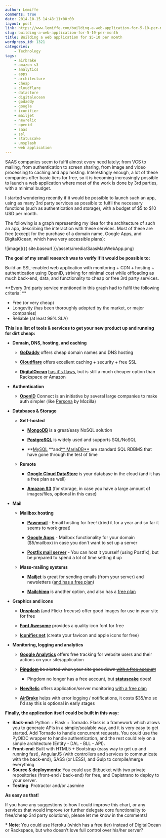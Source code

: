 ```yaml
---
author: Lemiffe
comments: true
date: 2014-10-15 14:48:11+00:00
layout: post
link: https://www.lemiffe.com/building-a-web-application-for-5-10-per-month/
slug: building-a-web-application-for-5-10-per-month
title: Building a web application for $5-10 per month
wordpress_id: 1321
categories:
    - Technology
tags:
    - airbrake
    - amazon s3
    - analytics
    - apps
    - architecture
    - cheap
    - cloudflare
    - datastore
    - digitalocean
    - godaddy
    - google
    - iconifier
    - mailjet
    - newrelic
    - openid
    - saas
    - ssl
    - statuscake
    - unsplash
    - web application
---
```


SAAS companies seem to fulfil almost every need lately; from VCS to mailing, from authentication to screen sharing, from image and video processing to caching and app hosting. Interestingly enough, a lot of these companies offer basic tiers for free, so it is becoming increasingly possible to launch a web application where most of the work is done by 3rd parties, with a minimal budget.

I started wondering recently if it would be possible to launch such an app, using as many 3rd party services as possible to fulfil the necessary functions (such as authentication and storage), with a budget of $5 to $10 USD per month.

The following is a graph representing my idea for the architecture of such an app, describing the interaction with these services. Most of these are free (except for the purchase of a domain name, Google Apps, and DigitalOcean, which have very accessible plans):

![image]({{ site.baseurl }}/assets/media/SaasMapWebApp.png)

**The goal of my small research was to verify if it would be possible to:**

Build an SSL-enabled web application with monitoring + CDN + hosting + authentication using OpenID, striving for minimal cost while offloading as much back-end, data, and functionality to cheap or free 3rd party services.

**Every 3rd party service mentioned in this graph had to fulfil the following criteria: **

-   Free (or very cheap)
-   Longevity (has been thoroughly adopted by the market, or major companies)
-   Reliable (at least 99% SLA)

**This is a list of tools & services to get your new product up and running for dirt cheap:**

-   **Domain, DNS, hosting, and caching**

    -   [**GoDaddy**](https://www.godaddy.com/) offers cheap domain names and DNS hosting

    -   [**Cloudflare**](https://www.cloudflare.com/) offers excellent caching + security + free SSL

    -   [**DigitalOcean**](https://www.digitalocean.com/) [has it's flaws](https://github.com/fog/fog/issues/2525), but is still a much cheaper option than Rackspace or Amazon

-   **Authentication**

    -   [**OpenID**](http://openid.net/) Connect is an initiative by several large companies to make auth simpler (like [Persona](https://www.mozilla.org/en-US/persona/) by Mozilla)

-   **Databases & Storage**

    -   **Self-hosted**

        -   [**MongoDB**](http://www.mongodb.org/) is a great/easy NoSQL solution

        -   **[PostgreSQL](http://www.postgresql.org/)** is widely used and supports SQL/NoSQL

        -   **[MySQL](http://www.mysql.com/) **and[** MariaDB**](https://mariadb.org/) are standard SQL RDBMS that have gone through the test of time

    -   **Remote**

        -   [**Google Cloud DataStore**](https://cloud.google.com/datastore/docs) is your database in the cloud (and it has a free plan as well)

        -   [**Amazon S3**](http://aws.amazon.com/s3/) (for storage, in case you have a large amount of images/files, optional in this case)

-   **Mail**

    -   **Mailbox hosting**

        -   [**Pawnmail**](https://pawnmail.com/) - Email hosting for free! (tried it for a year and so far it seems to work great)

        -   [**Google Apps**](https://www.google.com/work/apps/business/) - Mailbox functionality for your domain ($5/mailbox) in case you don't want to set up a server

        -   [**Postfix mail server**](https://www.digitalocean.com/community/tutorials/how-to-set-up-a-postfix-e-mail-server-with-dovecot) - You can host it yourself (using Postfix), but be prepared to spend a lot of time setting it up

    -   **Mass-mailing systems**

        -   [**Mailjet**](https://www.mailjet.com/) is great for sending emails (from your server) and newsletters ([and has a free plan](https://www.mailjet.com/pricing))

        -   [**Mailchimp**](http://mailchimp.com/) is another option, and also has a [free plan](http://mailchimp.com/pricing/)

-   **Graphics and icons**

    -   [**Unsplash**](https://unsplash.com) (and Flickr freeuse) offer good images for use in your site for free

    -   [**Font Awesome**](http://fortawesome.github.io/Font-Awesome/) provides a quality icon font for free

    -   [**Iconifier.net**](http://iconifier.net/) (create your favicon and apple icons for free)

-   **Monitoring, logging and analytics**

    -   [**Google Analytics**](http://www.google.com/analytics/) offers free tracking for website users and their actions on your site/application

    -   <del>[**Pingdom**](https://www.pingdom.com/) be alerted when your site goes down [with a free account](https://www.pingdom.com/free/)</del>

        -   Pingdom no longer has a free account, but **[statuscake](https://www.statuscake.com)** does!

    -   [**NewRelic**](http://newrelic.com/) offers application/server monitoring [with a free plan](http://newrelic.com/application-monitoring/pricing)

    -   [**AirBrake**](https://airbrake.io/) helps with error logging / notifications, it costs $35/mo so I'd say this is optional in early stages

**Finally, the application itself could be built in this way:**

-   **Back-end**: Python + Flask + Tornado. Flask is a framework which allows you to generate APIs in a simple/scalable way, and it is very easy to get started. Add Tornado to handle concurrent requests. You could use the PyOIDC wrapper to handle authentication, and the rest could rely on a simple architecture (Entity - DAL - BLL - API).
-   **Front-end**: Built with HTML5 + Bootstrap (easy way to get up and running fast), AngularJS (with controllers and services to communicate with the back-end), SASS (or LESS), and Gulp to compile/merge everything.
-   **Source & deployments**: You could use Bitbucket with two private repositories (front-end / back-end) for free, and Capistrano to deploy to your server.
-   **Testing**: Protractor and/or Jasmine

**As easy as that!**

If you have any suggestions to how I could improve this chart, or any services that would improve (or further delegate core functionality to free/cheap 3rd party solutions), please let me know in the comments!

**\* Note**: You could use Heroku (which has a free tier) instead of DigitalOcean or Rackspace, but who doesn't love full control over his/her server?
